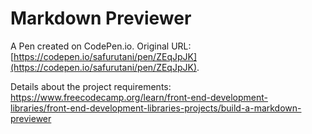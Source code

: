# Markdown Previewer

A Pen created on CodePen.io. Original URL: [https://codepen.io/safurutani/pen/ZEqJpJK](https://codepen.io/safurutani/pen/ZEqJpJK).


Details about the project requirements: https://www.freecodecamp.org/learn/front-end-development-libraries/front-end-development-libraries-projects/build-a-markdown-previewer

